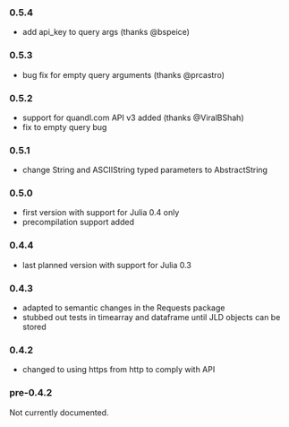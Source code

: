 ### 0.5.4

* add api_key to query args (thanks @bspeice)

### 0.5.3

* bug fix for empty query arguments (thanks @prcastro)

### 0.5.2

* support for quandl.com API v3 added (thanks @ViralBShah)
* fix to empty query bug

### 0.5.1

* change String and ASCIIString typed parameters to AbstractString

### 0.5.0

* first version with support for Julia 0.4 only
* precompilation support added

### 0.4.4

* last planned version with support for Julia 0.3

### 0.4.3

* adapted to semantic changes in the Requests package
* stubbed out tests in timearray and dataframe until JLD objects can be stored

### 0.4.2

* changed to using https from http to comply with API

### pre-0.4.2

Not currently documented.
